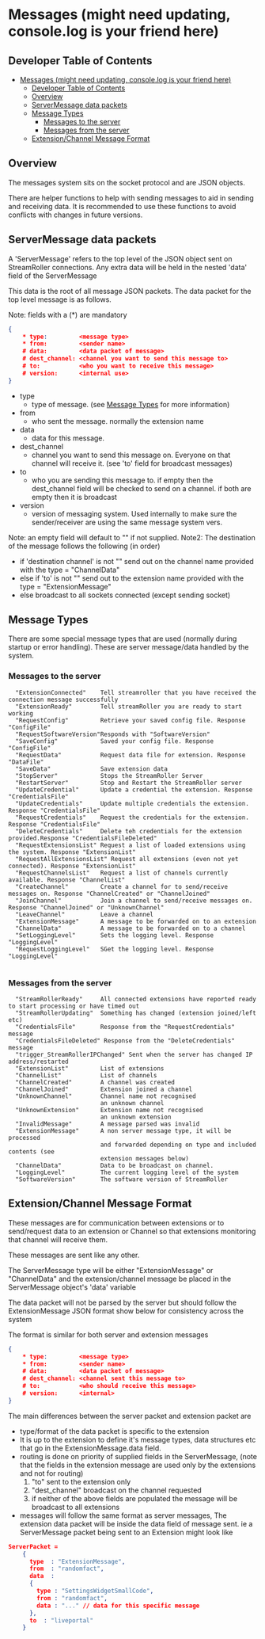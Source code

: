 # Messages (might need updating, console.log is your friend here)

## Developer Table of Contents

- [Messages (might need updating, console.log is your friend here)](#messages-might-need-updating-consolelog-is-your-friend-here)
  - [Developer Table of Contents](#developer-table-of-contents)
  - [Overview](#overview)
  - [ServerMessage data packets](#servermessage-data-packets)
  - [Message Types](#message-types)
    - [Messages to the server](#messages-to-the-server)
    - [Messages from the server](#messages-from-the-server)
  - [Extension/Channel Message Format](#extensionchannel-message-format)

## Overview

The messages system sits on the socket protocol and are JSON objects.

There are helper functions to help with sending messages to aid in sending and receiving data. It is recommended to use these functions to avoid conflicts with changes in future versions.

## ServerMessage data packets

A 'ServerMessage' refers to the top level of the JSON object sent on StreamRoller connections. Any extra data will be held in the nested 'data' field of the ServerMessage

This data is the root of all message JSON packets. The data packet for the top level message is as follows.

Note: fields with a (*) are mandatory

```json
{
    * type:         <message type>
    * from:         <sender name>
    # data:         <data packet of message>
    # dest_channel: <channel you want to send this message to>
    # to:           <who you want to receive this message>
    # version:      <internal use>
}
```

- type
  - type of message. (see [Message Types](#message-types) for more information)
- from
  - who sent the message. normally the extension name
- data
  - data for this message.
- dest_channel
  - channel you want to send this message on. Everyone on that channel will receive it. (see 'to' field for broadcast messages)
- to
  - who you are sending this message to. if empty then the dest_channel field will be checked to send on a channel. if both are empty then it is broadcast
- version
  - version of messaging system. Used internally to make sure the sender/receiver are using the same message system vers.

Note: an empty field will default to "" if not supplied.
Note2: The destination of the message follows the following (in order)

- if 'destination channel' is not ""
  send out on the channel name provided with the type = "ChannelData"
- else if 'to' is not ""
  send out to the extension name provided with the type = "ExtensionMessage"
- else broadcast to all sockets connected (except sending socket)

## Message Types

There are some special message types that are used (normally during startup or error handling). These are server message/data handled by the system.

### Messages to the server

```text
  "ExtensionConnected"    Tell streamroller that you have received the connection message successfully
  "ExtensionReady"        Tell streamRoller you are ready to start working
  "RequestConfig"         Retrieve your saved config file. Response "ConfigFile"
  "RequestSoftwareVersion"Responds with "SoftwareVersion"
  "SaveConfig"            Saved your config file. Response "ConfigFile"
  "RequestData"           Request data file for extension. Response "DataFile"
  "SaveData"              Save extension data
  "StopServer"            Stops the StreamRoller Server
  "RestartServer"         Stop and Restart the StreamRoller server
  "UpdateCredential"      Update a credential the extension. Response "CredentialsFile"
  "UpdateCredentials"     Update multiple credentials the extension. Response "CredentialsFile"
  "RequestCredentials"    Request the credentials for the extension. Response "CredentialsFile"
  "DeleteCredentials"     Delete teh credentials for the extension provided.Response "CredentialsFileDeleted"
  "RequestExtensionsList" Request a list of loaded extensions using the system. Response "ExtensionList"
  "RequestAllExtensionsList" Request all extensions (even not yet connected). Response "ExtensionList"
  "RequestChannelsList"   Request a list of channels currently available. Response "ChannelList"
  "CreateChannel"         Create a channel for to send/receive messages on. Response "ChannelCreated" or "ChannelJoined"
  "JoinChannel"           Join a channel to send/receive messages on. Response "ChannelJoined" or "UnknownChannel"
  "LeaveChannel"          Leave a channel
  "ExtensionMessage"      A message to be forwarded on to an extension
  "ChannelData"           A message to be forwarded on to a channel
  "SetLoggingLevel"       Sets the logging level. Response "LoggingLevel"
  "RequestLoggingLevel"   SGet the logging level. Response "LoggingLevel"
  
```

### Messages from the server

```text
  "StreamRollerReady"     All connected extensions have reported ready to start processing or have timed out
  "StreamRollerUpdating"  Something has changed (extension joined/left etc) 
  "CredentialsFile"       Response from the "RequestCredentials" message
  "CredentialsFileDeleted" Response from the "DeleteCredentials" message
  "trigger_StreamRollerIPChanged" Sent when the server has changed IP address/restarted
  "ExtensionList"         List of extensions
  "ChannelList"           List of channels
  "ChannelCreated"        A channel was created
  "ChannelJoined"         Extension joined a channel
  "UnknownChannel"        Channel name not recognised
                          an unknown channel
  "UnknownExtension"      Extension name not recognised
                          an unknown extension
  "InvalidMessage"        A message parsed was invalid
  "ExtensionMessage"      A non server message type, it will be processed 
                          and forwarded depending on type and included contents (see 
                          extension messages below)
  "ChannelData"           Data to be broadcast on channel.
  "LoggingLevel"          The current logging level of the system
  "SoftwareVersion"       The software version of StreamRoller
```

## Extension/Channel Message Format

These messages are for communication between extensions or to send/request data to an extension or Channel so that extensions monitoring that channel will receive them.

These messages are sent like any other.

The ServerMessage type will be either "ExtensionMessage" or "ChannelData" and the extension/channel message be placed in the ServerMessage object's 'data' variable

The data packet will not be parsed by the server but should follow the ExtensionMessage JSON format show below for consistency across the system

The format is similar for both server and extension messages

```json
{
    * type:         <message type>
    * from:         <sender name>
    # data:         <data packet of message>
    # dest_channel: <channel sent this message to>
    # to:           <who should receive this message>
    # version:      <internal>
}
```

The main differences between the server packet and extension packet are

- type/format of the data packet is specific to the extension
- It is up to the extension to define it's message types, data structures etc that go in the ExtensionMessage.data field.
- routing is done on priority of supplied fields in the ServerMessage, (note that the fields in the extension message are used only by the extensions and not for routing)
    1) "to" sent to the extension only
    2) "dest_channel" broadcast on the channel requested
    3) if neither of the above fields are populated the message will be broadcast to all extensions
- messages will follow the same format as server messages, The extension data packet will be inside the data field of message sent.
  ie a ServerMessage packet being sent to an Extension might look like

```json
ServerPacket =
    {
      type  : "ExtensionMessage",
      from  : "randomfact",
      data  : 
      {
        type : "SettingsWidgetSmallCode",
        from : "randomfact",
        data : "..." // data for this specific message
      },
      to  : "liveportal"
    }
```
